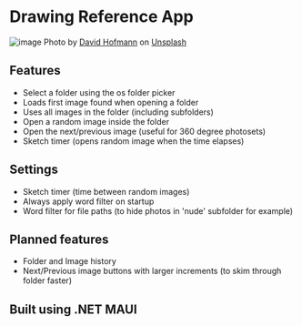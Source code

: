 # Drawing Reference App

![image](https://github.com/user-attachments/assets/d33a47bd-3093-4d43-9c2e-e7384779083a)
Photo by <a href="https://unsplash.com/@davidhofmann?utm_content=creditCopyText&utm_medium=referral&utm_source=unsplash">David Hofmann</a> on <a href="https://unsplash.com/photos/woman-jumping-and-reflex-her-body-90v3asMhhL0?utm_content=creditCopyText&utm_medium=referral&utm_source=unsplash">Unsplash</a>

## Features
- Select a folder using the os folder picker
- Loads first image found when opening a folder
- Uses all images in the folder (including subfolders)
- Open a random image inside the folder
- Open the next/previous image (useful for 360 degree photosets)
- Sketch timer (opens random image when the time elapses)

## Settings
- Sketch timer (time between random images)
- Always apply word filter on startup
- Word filter for file paths (to hide photos in 'nude' subfolder for example)

## Planned features
- Folder and Image history
- Next/Previous image buttons with larger increments (to skim through folder faster)

## Built using .NET MAUI